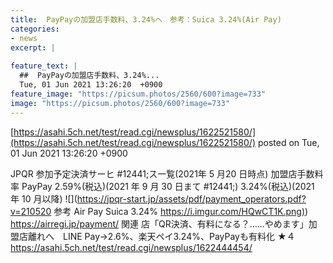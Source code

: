 ```yaml
---
title:  PayPayの加盟店手数料、3.24%へ　参考：Suica 3.24%(Air Pay)  
categories:
- news
excerpt: |
  
feature_text: |
  ##  PayPayの加盟店手数料、3.24%...
  Tue, 01 Jun 2021 13:26:20  +0900
feature_image: "https://picsum.photos/2560/600?image=733"
image: "https://picsum.photos/2560/600?image=733"
---
```


[https://asahi.5ch.net/test/read.cgi/newsplus/1622521580/](https://asahi.5ch.net/test/read.cgi/newsplus/1622521580/)
posted on Tue, 01 Jun 2021 13:26:20  +0900

<!--more-->

JPQR 参加予定決済サーヒ #12441;ス一覧(2021年 5 月20 日時点) 加盟店手数料率 PayPay 2.59%(税込)(2021 年 9 月 30 日まて #12441;) 3.24%(税込)(2021 年 10 月以降) ![](https://jpqr-start.jp/assets/pdf/payment_operators.pdf?v=210520 参考 Air Pay Suica 3.24% [https://i.imgur.com/HQwCT1K.png)](https://i.imgur.com/HQwCT1K.png)) https://airregi.jp/payment/ 関連 店「QR決済、有料になる？……やめます」加盟店離れへ　LINE Pay→2.6%、楽天ペイ3.24%、PayPayも有料化 ★４ https://asahi.5ch.net/test/read.cgi/newsplus/1622444454/
